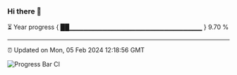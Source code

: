### Hi there 👋

⏳ Year progress { ██▁▁▁▁▁▁▁▁▁▁▁▁▁▁▁▁▁▁▁▁▁▁▁▁▁▁▁▁ } 9.70 %

---

⏰ Updated on Mon, 05 Feb 2024 12:18:56 GMT

![Progress Bar CI](https://github.com/liununu/liununu/workflows/Progress%20Bar%20CI/badge.svg)
